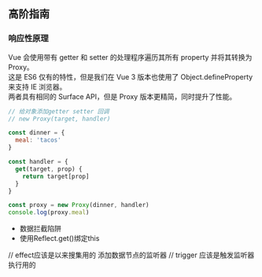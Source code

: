 ## 高阶指南

### 响应性原理
Vue 会使用带有 getter 和 setter 的处理程序遍历其所有 property 并将其转换为 Proxy。  
这是 ES6 仅有的特性，但是我们在 Vue 3 版本也使用了 Object.defineProperty 来支持 IE 浏览器。  
两者具有相同的 Surface API，但是 Proxy 版本更精简，同时提升了性能。

```js
// 给对象添加getter setter 回调
// new Proxy(target, handler)

const dinner = {
  meal: 'tacos'
}

const handler = {
  get(target, prop) {
    return target[prop]
  }
}

const proxy = new Proxy(dinner, handler)
console.log(proxy.meal)

```

- 数据拦截陷阱
- 使用Reflect.get()绑定this
 
 // effect应该是以来搜集用的 添加数据节点的监听器
 // trigger 应该是触发监听器执行用的
